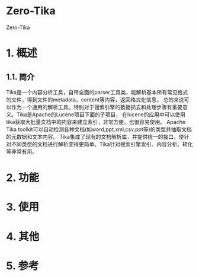 # Zero-Tika
Zero-Tika

# 1. 概述
## 1.1. 简介
Tika是一个内容分析工具，自带全面的parser工具类，能解析基本所有常见格式的文件，得到文件的metadata，content等内容，返回格式化信息。
总的来说可以作为一个通用的解析工具。特别对于搜索引擎的数据抓去和处理步骤有重要意义。Tika是Apache的Lucene项目下面的子项目，
在lucene的应用中可以使用tika获取大批量文档中的内容来建立索引，非常方便，也很容易使用。
Apache Tika toolkit可以自动检测各种文档(如word,ppt,xml,csv,ppt等)的类型并抽取文档的元数据和文本内容。
Tika集成了现有的文档解析库，并提供统一的接口，使针对不同类型的文档进行解析变得更简单。Tika针对搜索引擎索引、内容分析、转化等非常有用。

# 2. 功能

# 3. 使用

# 4. 其他

# 5. 参考